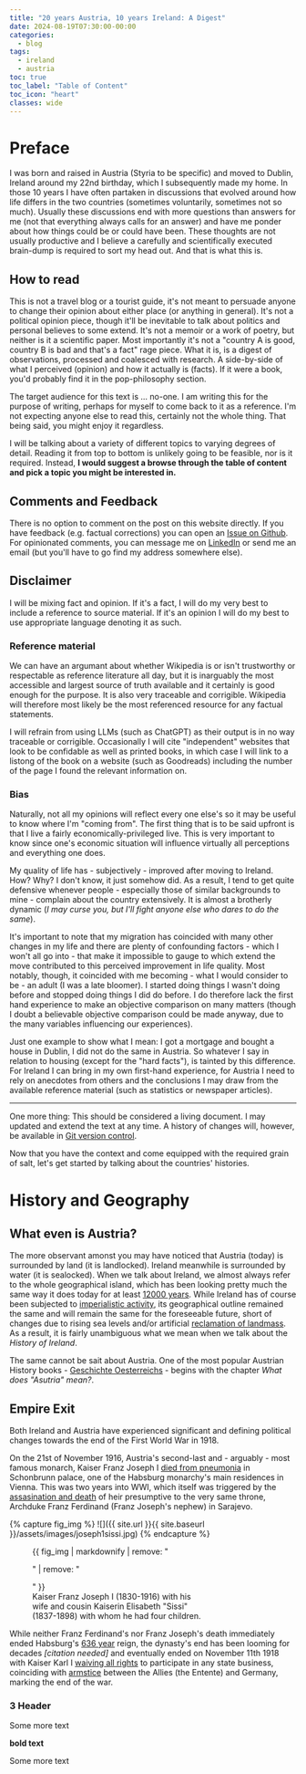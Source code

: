 ```yaml
---
title: "20 years Austria, 10 years Ireland: A Digest"
date: 2024-08-19T07:30:00-00:00
categories:
  - blog
tags:
  - ireland
  - austria
toc: true
toc_label: "Table of Content"
toc_icon: "heart"
classes: wide
---
```


# Preface

I was born and raised in Austria (Styria to be specific) and moved to Dublin, Ireland around my 22nd birthday, which I subsequently made my home.
In those 10 years I have often partaken in discussions that evolved around how life differs in the two countries (sometimes voluntarily, sometimes not so much).
Usually these discussions end with more questions than answers for me (not that everything always calls for an answer) and have me ponder about how things could be or could have been.
These thoughts are not usually productive and I believe a carefully and scientifically executed brain-dump is required to sort my head out. 
And that is what this is. 

## How to read
This is not a travel blog or a tourist guide, it's not meant to persuade anyone to change their opinion about either place (or anything in general). 
It's not a political opinion piece, though it'll be inevitable to talk about politics and personal believes to some extend.
It's not a memoir or a work of poetry, but neither is it a scientific paper.
Most importantly it's not a "country A is good, country B is bad and that's a fact" rage piece.
What it is, is a digest of observations, processed and coalesced with research. A side-by-side of what I perceived (opinion) and how it actually is (facts).
If it were a book, you'd probably find it in the pop-philosophy section.

The target audience for this text is ... no-one. I am writing this for the purpose of writing, perhaps for myself to come back to it as a reference.
I'm not expecting anyone else to read this, certainly not the whole thing.
That being said, you might enjoy it regardless. 

I will be talking about a variety of different topics to varying degrees of detail. 
Reading it from top to bottom is unlikely going to be feasible, nor is it required. 
Instead, **I would suggest a browse through the table of content and pick a topic you might be interested in.**

## Comments and Feedback

There is no option to comment on the post on this website directly. If you have feedback (e.g. factual corrections) you can open an [Issue on Github](https://github.com/FrontSide/frontside.github.io/issues). 
For opinionated comments, you can message me on [LinkedIn](https://www.linkedin.com/in/davidriegersw/) or send me an email (but you'll have to go find my address somewhere else).

## Disclaimer
I will be mixing fact and opinion. If it's a fact, I will do my very best to include a reference to source material. If it's an opinion I will do my best to use appropriate language denoting it as such.

### Reference material 

We can have an argumant about whether Wikipedia is or isn't trustworthy or respectable as reference literature all day, 
but it is inarguably the most accessible and largest source of truth available and it certainly is good enough for the purpose.
It is also very traceable and corrigible. Wikipedia will therefore most likely be the most referenced resource for any factual statements.

I will refrain from using LLMs (such as ChatGPT) as their output is in no way traceable or corrigible.
Occasionally I will cite "independent" websites that look to be confidable as well as printed books, 
in which case I will link to a listong of the book on a website (such as Goodreads) including the number of the page I found the relevant information on.


### Bias

Naturally, not all my opinions will reflect every one else's so it may be useful to know where I'm "coming from". 
The first thing that is to be said upfront is that I live a fairly economically-privileged live. This is very important to know since one's economic situation will influence virtually all perceptions and everything one does.

My quality of life has - subjectively - improved after moving to Ireland. How? Why? I don't know, it just somehow did.
As a result, I tend to get quite defensive whenever people - especially those of similar backgrounds to mine - complain about the country extensively. 
It is almost a brotherly dynamic (*I may curse you, but I'll fight anyone else who dares to do the same*).

It's important to note that my migration has coincided with many other changes in my life and there are plenty of confounding factors - which I won't all go into - 
that make it impossible to gauge to which extend the move contributed to this perceived improvement in life quality.
Most notably, though, it coincided with me becoming - what I would consider to be - an adult (I was a late bloomer). I started doing things I wasn't doing before and stopped doing things I did do before. 
I do therefore lack the first hand experience to make an objective comparison on many matters (though I doubt a believable objective comparison could be made anyway, due to the many variables influencing our experiences).

Just one example to show what I mean: I got a mortgage and bought a house in Dublin, I did not do the same in Austria. So whatever I say in relation to housing (except for the "hard facts"), is tainted by this difference.
For Ireland I can bring in my own first-hand experience, for Austria I need to rely on anecdotes from others and the conclusions I may draw from the available reference material (such as statistics or newspaper articles).

---

One more thing: This should be considered a living document. I may updated and extend the text at any time. A history of changes will, however, be available in [Git version control](http://github.com/frontside/frontside.github.io).

Now that you have the context and come equipped with the required grain of salt, let's get started by talking about the countries' histories.

# History and Geography

## What even is Austria?

The more observant amonst you may have noticed that Austria (today) is surrounded by land (it is landlocked). Ireland meanwhile is surrounded by water (it is sealocked).
When we talk about Ireland, we almost always refer to the whole geographical island, 
which has been looking pretty much the same way it does today for at least [12000 years](https://www.gsi.ie/en-ie/education/the-geology-of-ireland/Pages/Ireland-through-geological-time.aspx).
While Ireland has of course been subjected to [imperialistic activity](#empire-exit), its geographical outline remained the same and will remain the same for the foreseeable future,
short of changes due to rising sea levels and/or artificial [reclamation of landmass](https://www.irishtimes.com/property/residential/2022/11/24/hugh-wallace-the-time-is-right-to-reclaim-land-in-dublin-bay-for-new-homes/).
As a result, it is fairly unambiguous what we mean when we talk about the *History of Ireland*.

The same cannot be sait about Austria. One of the most popular Austrian History books - [Geschichte Oesterreichs](https://www.reclam.de/detail/978-3-15-011500-8/Geschichte_Oesterreichs) - begins with the chapter *What does "Asutria" mean?*.


## Empire Exit

Both Ireland and Austria have experienced significant and defining political changes towards the end of the First World War in 1918. 

On the 21st of November 1916, Austria's second-last and - arguably - most famous monarch, Kaiser Franz Joseph I [died from pneumonia](https://en.wikipedia.org/wiki/Franz_Joseph_I_of_Austria#Death) in Schonbrunn palace, 
one of the Habsburg monarchy's main residences in Vienna.
This was two years into WWI, which itself was triggered by the [assasination and death](https://en.wikipedia.org/wiki/Archduke_Franz_Ferdinand_of_Austria) of heir presumptive to the very same throne, 
Archduke Franz Ferdinand (Franz Joseph's nephew) in Sarajevo.

{% capture fig_img %}
![]({{ site.url }}{{ site.baseurl }}/assets/images/joseph1sissi.jpg)
{% endcapture %}

<figure style="width:300px" class="align-right">
  {{ fig_img | markdownify | remove: "<p>" | remove: "</p>" }}
  <figcaption> Kaiser Franz Joseph I (1830-1916) with his wife and cousin Kaiserin Elisabeth "Sissi" (1837-1898) with whom he had four children. </figcaption>
</figure>

While neither Franz Ferdinand's nor Franz Joseph's death immediately ended Habsburg's [636 year](https://en.wikipedia.org/wiki/Habsburg_monarchy) reign, 
the dynasty's end has been looming for decades *[citation needed]* and eventually ended on November 11th 1918 with Kaiser Karl I [waiving all rights](https://hdgoe.at/Abdankung-Kaiser-Karls) 
to participate in any state business, coinciding with [armstice](https://en.wikipedia.org/wiki/Armistice_of_11_November_1918) between the Allies (the Entente) and Germany, marking the end of the war. 



### 3 Header

Some more text 


**bold text**

Some more text
